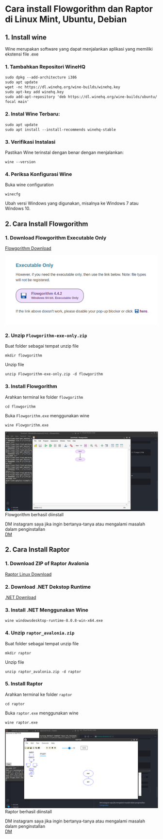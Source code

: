 # Cara install Flowgorithm dan Raptor di Linux Mint, Ubuntu, Debian

## 1. Install wine
Wine merupakan software yang dapat menjalankan aplikasi yang memiliki ekstensi file .exe

### 1. Tambahkan Repositori WineHQ
```
sudo dpkg --add-architecture i386
sudo apt update
wget -nc https://dl.winehq.org/wine-builds/winehq.key
sudo apt-key add winehq.key
sudo add-apt-repository 'deb https://dl.winehq.org/wine-builds/ubuntu/ focal main'
```
### 2. Instal Wine Terbaru:
```
sudo apt update
sudo apt install --install-recommends winehq-stable
```
### 3. Verifikasi Instalasi
Pastikan Wine terinstal dengan benar dengan menjalankan:
```
wine --version
```
### 4. Periksa Konfigurasi Wine
Buka wine configuration
```
winecfg
```
Ubah versi Windows yang digunakan, misalnya ke Windows 7 atau Windows 10.

## 2. Cara Install Flowgorithm

### 1. Download Flowgorithm Executable Only
[Flowgorithm Download](http://www.flowgorithm.org/download/index.html)

![Flowgorithm Executable Only](img/flowgorithm-executable.png)

### 2. Unzip `Flowgorithm-exe-only.zip`
Buat folder sebagai tempat unzip file
```
mkdir flowgorithm
```
Unzip file
```
unzip Flowgorithm-exe-only.zip -d flowgorithm
```

### 3. Install Flowgorithm
Arahkan terminal ke folder `flowgorithm`
```
cd flowgorithm
```
Buka `Flowgorithm.exe` menggunakan wine
```
wine Flowgorithm.exe
```
![Flowgorithm berhasil diinstall](img/Flowgorithm-Installed.png)
Flowgorithm berhasil diinstall

DM instagram saya jika ingin bertanya-tanya atau mengalami masalah dalam penginstallan <br>
[DM](https://www.instagram.com/ridho.setia_wan_?igsh=Z2ViZ3o4dTUyNzJv)

## 2. Cara Install Raptor

### 1. Download ZIP of Raptor Avalonia
[Raptor Linux Download](https://raptor.martincarlisle.com/raptor_avalonia.zip)

### 2. Download .NET Dekstop Runtime
[.NET Download](https://dotnet.microsoft.com/en-us/download/dotnet/thank-you/runtime-desktop-8.0.8-windows-x64-installer?cid=getdotnetcore)

### 3. Install .NET Menggunakan Wine
```
wine windowsdesktop-runtime-8.0.8-win-x64.exe
```

### 4. Unzip `raptor_avalonia.zip`
Buat folder sebagai tempat unzip file
```
mkdir raptor
```
Unzip file
```
unzip raptor_avalonia.zip -d raptor
```

### 5. Install Raptor
Arahkan terminal ke folder `raptor`
```
cd raptor
```
Buka `raptor.exe` menggunakan wine
```
wine raptor.exe
```
![Flowgorithm berhasil diinstall](img/raptor-installed.png)
Raptor berhasil diinstall

DM instagram saya jika ingin bertanya-tanya atau mengalami masalah dalam penginstallan <br>
[DM](https://www.instagram.com/ridho.setia_wan_?igsh=Z2ViZ3o4dTUyNzJv)